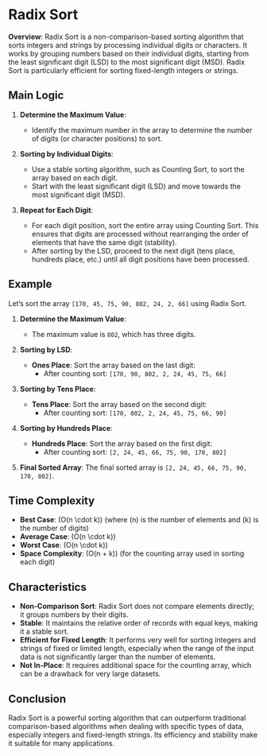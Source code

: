 # Radix Sort

**Overview**: Radix Sort is a non-comparison-based sorting algorithm that sorts integers and strings by processing individual digits or characters. It works by grouping numbers based on their individual digits, starting from the least significant digit (LSD) to the most significant digit (MSD). Radix Sort is particularly efficient for sorting fixed-length integers or strings.

## Main Logic

1. **Determine the Maximum Value**:
   - Identify the maximum number in the array to determine the number of digits (or character positions) to sort.

2. **Sorting by Individual Digits**:
   - Use a stable sorting algorithm, such as Counting Sort, to sort the array based on each digit.
   - Start with the least significant digit (LSD) and move towards the most significant digit (MSD).

3. **Repeat for Each Digit**:
   - For each digit position, sort the entire array using Counting Sort. This ensures that digits are processed without rearranging the order of elements that have the same digit (stability).
   - After sorting by the LSD, proceed to the next digit (tens place, hundreds place, etc.) until all digit positions have been processed.

## Example

Let’s sort the array `[170, 45, 75, 90, 802, 24, 2, 66]` using Radix Sort.

1. **Determine the Maximum Value**:
   - The maximum value is `802`, which has three digits.

2. **Sorting by LSD**:
   - **Ones Place**: Sort the array based on the last digit:
     - After counting sort: `[170, 90, 802, 2, 24, 45, 75, 66]`

3. **Sorting by Tens Place**:
   - **Tens Place**: Sort the array based on the second digit:
     - After counting sort: `[170, 802, 2, 24, 45, 75, 66, 90]`

4. **Sorting by Hundreds Place**:
   - **Hundreds Place**: Sort the array based on the first digit:
     - After counting sort: `[2, 24, 45, 66, 75, 90, 170, 802]`

5. **Final Sorted Array**: The final sorted array is `[2, 24, 45, 66, 75, 90, 170, 802]`.

## Time Complexity

- **Best Case**: \(O(n \cdot k)\) (where \(n\) is the number of elements and \(k\) is the number of digits)
- **Average Case**: \(O(n \cdot k)\)
- **Worst Case**: \(O(n \cdot k)\)
- **Space Complexity**: \(O(n + k)\) (for the counting array used in sorting each digit)

## Characteristics

- **Non-Comparison Sort**: Radix Sort does not compare elements directly; it groups numbers by their digits.
- **Stable**: It maintains the relative order of records with equal keys, making it a stable sort.
- **Efficient for Fixed Length**: It performs very well for sorting integers and strings of fixed or limited length, especially when the range of the input data is not significantly larger than the number of elements.
- **Not In-Place**: It requires additional space for the counting array, which can be a drawback for very large datasets.

## Conclusion

Radix Sort is a powerful sorting algorithm that can outperform traditional comparison-based algorithms when dealing with specific types of data, especially integers and fixed-length strings. Its efficiency and stability make it suitable for many applications.
